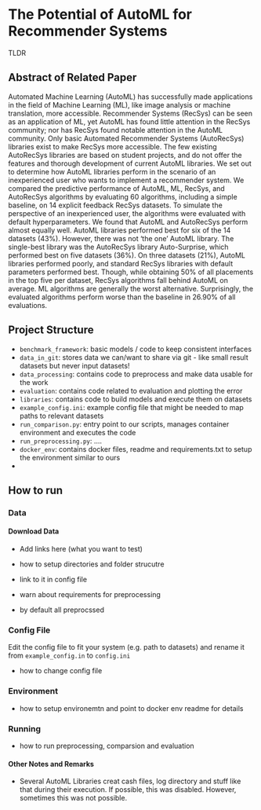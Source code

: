 # The Potential of AutoML for Recommender Systems

TLDR

## Abstract of Related Paper

Automated Machine Learning (AutoML) has successfully made applications in the field of Machine Learning (ML), like image
analysis or machine translation, more accessible. Recommender Systems (RecSys) can be seen as an application of ML, yet
AutoML has found little attention in the RecSys community; nor has RecSys found notable attention in the AutoML
community. Only basic Automated Recommender Systems (AutoRecSys) libraries exist to make RecSys more accessible. The few
existing AutoRecSys libraries are based on student projects, and do not offer the features and thorough development of
current AutoML libraries. We set out to determine how AutoML libraries perform in the scenario of an inexperienced user
who wants to implement a recommender system. We compared the predictive performance of AutoML, ML, RecSys, and
AutoRecSys algorithms by evaluating $60$ algorithms, including a simple baseline, on $14$ explicit feedback RecSys
datasets. To simulate the perspective of an inexperienced user, the algorithms were evaluated with default
hyperparameters. We found that AutoML and AutoRecSys perform almost equally well. AutoML libraries performed best for
six of the $14$ datasets ($43\%$). However, there was not ‘the one’ AutoML library. The single-best library was the
AutoRecSys library Auto-Surprise, which performed best on five datasets ($36\%$). On three datasets ($21\%$), AutoML
libraries performed poorly, and standard RecSys libraries with default parameters performed best. Though, while
obtaining $50\%$ of all placements in the top five per dataset, RecSys algorithms fall behind AutoML on average. ML
algorithms are generally the worst alternative. Surprisingly, the evaluated algorithms perform worse than the baseline
in $26.90\%$ of all evaluations.

## Project Structure

* `benchmark_framework`: basic models / code to keep consistent interfaces
* `data_in_git`: stores data we can/want to share via git - like small result datasets but never input datasets!
* `data_processing`: contains code to preprocess and make data usable for the work
* `evaluation`: contains code related to evaluation and plotting the error
* `libraries`: contains code to build models and execute them on datasets
* `example_config.ini`: example config file that might be needed to map paths to relevant datasets
* `run_comparison.py`: entry point to our scripts, manages container environment and executes the code
* `run_preprocessing.py`: ....
* `docker_env`: contains docker files, readme and requirements.txt to setup the environment similar to ours
*

## How to run

### Data

#### Download Data

* Add links here (what you want to test)
* how to setup directories and folder strucutre
* link to it in config file

* warn about requirements for preprocessing
* by default all preprocssed

### Config File

Edit the config file to fit your system (e.g. path to datasets) and rename it from `example_config.in` to `config.ini`

* how to change config file

### Environment

* how to setup environemtn and point to docker env readme for details

### Running

* how to run preprocessing, comparsion and evaluation

#### Other Notes and Remarks

* Several AutoML Libraries creat cash files, log directory and stuff like that during their execution. If possible, this
  was disabled. However, sometimes this was not possible.
